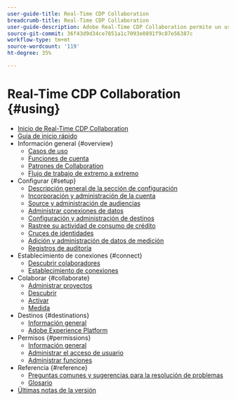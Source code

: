 ```yaml
---
user-guide-title: Real-Time CDP Collaboration
breadcrumb-title: Real-Time CDP Collaboration
user-guide-description: Adobe Real-Time CDP Collaboration permite un uso compartido de datos y una colaboración seguros y sin problemas entre anunciantes y editores, lo que facilita perspectivas de audiencia en tiempo real y estrategias de marketing personalizadas.
source-git-commit: 36f43d9d34ce7851a1c7093e0891f9c87e56387c
workflow-type: tm+mt
source-wordcount: '119'
ht-degree: 35%

---
```



# Real-Time CDP Collaboration {#using}

* [Inicio de Real-Time CDP Collaboration](./home.md)
* [Guía de inicio rápido](./quick-start-guide.md)
* Información general {#overview}
   * [Casos de uso](./overview/use-cases.md)
   * [Funciones de cuenta](./overview/roles.md)
   * [Patrones de Collaboration](./overview/collaboration-patterns.md)
   * [Flujo de trabajo de extremo a extremo](./overview/end-to-end-workflow.md)
* Configurar {#setup}
   * [Descripción general de la sección de configuración](./setup/setup-overview.md)
   * [Incorporación y administración de la cuenta](./setup/onboard-account.md)
   * [Source y administración de audiencias](./setup/onboard-audiences.md)
   * [Administrar conexiones de datos](./setup/manage-data-connection.md)
   * [Configuración y administración de destinos](./setup/manage-destinations.md)
   * [Rastree su actividad de consumo de crédito](/help/guide/setup/my-activity.md)
   * [Cruces de identidades](./setup/identity-crosswalk.md)
   * [Adición y administración de datos de medición](./setup/onboard-measurement-data.md)
   * [Registros de auditoría](./setup/audit-logs.md)
* Establecimiento de conexiones {#connect}
   * [Descubrir colaboradores](./connect/discover-collaborators.md)
   * [Establecimiento de conexiones](./connect/establishing-connections.md)
* Colaborar {#collaborate}
   * [Administrar proyectos](./collaborate/manage-projects.md)
   * [Descubrir](./collaborate/discover.md)
   * [Activar](./collaborate/activate.md)
   * [Medida](./collaborate/measure.md)
* Destinos {#destinations}
   * [Información general](./destinations/overview.md)
   * [Adobe Experience Platform](./destinations/experience-platform.md)
* Permisos {#permissions}
   * [Información general](./permissions/overview.md)
   * [Administrar el acceso de usuario](./permissions/manage-user-access.md)
   * [Administrar funciones](./permissions/manage-roles.md)
* Referencia {#reference}
   * [Preguntas comunes y sugerencias para la resolución de problemas](./faqs/common-questions.md)
   * [Glosario](./glossary.md)
* [Últimas notas de la versión](./release-notes/latest.md)
